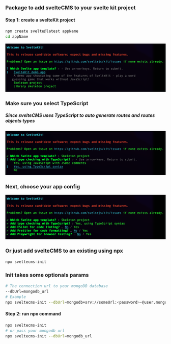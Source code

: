 ### Package to add svelteCMS to your svelte kit project
#### Step 1: create a svelteKit project
``` bash
npm create svelte@latest appName
cd appName
```
![create svelte kit](./images//step-1.png)
### Make sure you select TypeScript
##### Since svelteCMS uses TypeScript to auto generate routes and routes objects types
![create svelte kit](./images//step-2.png)
### Next, choose your app config
![create svelte kit](./images//step-3.png)
### Or just add svelteCMS to an existing using npx
``` bash
npx sveltecms-init
```
### Init takes some optionals params
``` bash
# The connection url to your mongoDB database
--dbUrl=mongodb_url
# Example
npx sveltecms-init --dbUrl=mongodb+srv://someUrl:<password>-@user.mongodb.net/
```
#### Step 2: run npx command
``` bash
npx sveltecms-init
# or pass your mongodb url
npx sveltecms-init --dbUrl=mongodb_url
```